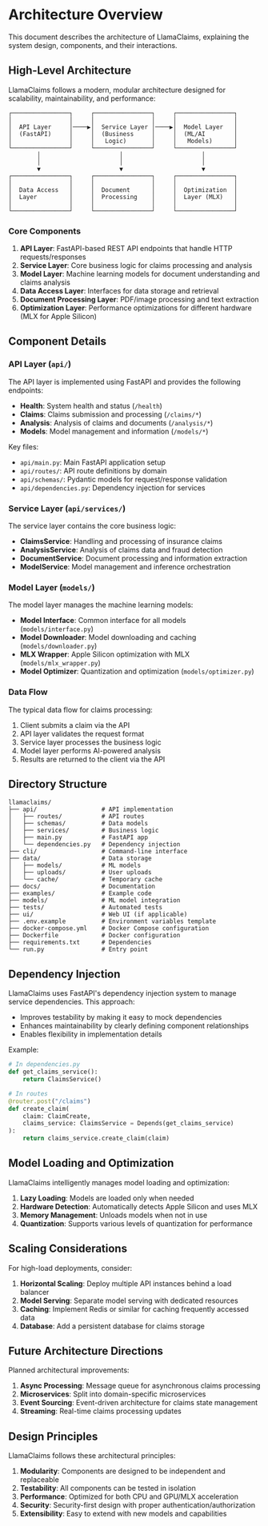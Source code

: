 # Architecture Overview

This document describes the architecture of LlamaClaims, explaining the system design, components, and their interactions.

## High-Level Architecture

LlamaClaims follows a modern, modular architecture designed for scalability, maintainability, and performance:

```
┌────────────────┐     ┌────────────────┐     ┌────────────────┐
│                │     │                │     │                │
│  API Layer     │────▶│  Service Layer │────▶│  Model Layer   │
│  (FastAPI)     │     │  (Business     │     │  (ML/AI        │
│                │     │   Logic)       │     │   Models)      │
└────────────────┘     └────────────────┘     └────────────────┘
        │                      │                      │
        │                      │                      │
        ▼                      ▼                      ▼
┌────────────────┐     ┌────────────────┐     ┌────────────────┐
│                │     │                │     │                │
│  Data Access   │     │  Document      │     │  Optimization  │
│  Layer         │     │  Processing    │     │  Layer (MLX)   │
│                │     │                │     │                │
└────────────────┘     └────────────────┘     └────────────────┘
```

### Core Components

1. **API Layer**: FastAPI-based REST API endpoints that handle HTTP requests/responses
2. **Service Layer**: Core business logic for claims processing and analysis
3. **Model Layer**: Machine learning models for document understanding and claims analysis
4. **Data Access Layer**: Interfaces for data storage and retrieval
5. **Document Processing Layer**: PDF/image processing and text extraction
6. **Optimization Layer**: Performance optimizations for different hardware (MLX for Apple Silicon)

## Component Details

### API Layer (`api/`)

The API layer is implemented using FastAPI and provides the following endpoints:

- **Health**: System health and status (`/health`)
- **Claims**: Claims submission and processing (`/claims/*`)
- **Analysis**: Analysis of claims and documents (`/analysis/*`)
- **Models**: Model management and information (`/models/*`)

Key files:
- `api/main.py`: Main FastAPI application setup
- `api/routes/`: API route definitions by domain
- `api/schemas/`: Pydantic models for request/response validation
- `api/dependencies.py`: Dependency injection for services

### Service Layer (`api/services/`)

The service layer contains the core business logic:

- **ClaimsService**: Handling and processing of insurance claims
- **AnalysisService**: Analysis of claims data and fraud detection
- **DocumentService**: Document processing and information extraction
- **ModelService**: Model management and inference orchestration

### Model Layer (`models/`)

The model layer manages the machine learning models:

- **Model Interface**: Common interface for all models (`models/interface.py`)
- **Model Downloader**: Model downloading and caching (`models/downloader.py`)
- **MLX Wrapper**: Apple Silicon optimization with MLX (`models/mlx_wrapper.py`)
- **Model Optimizer**: Quantization and optimization (`models/optimizer.py`)

### Data Flow

The typical data flow for claims processing:

1. Client submits a claim via the API
2. API layer validates the request format
3. Service layer processes the business logic
4. Model layer performs AI-powered analysis
5. Results are returned to the client via the API

## Directory Structure

```
llamaclaims/
├── api/                  # API implementation
│   ├── routes/           # API routes
│   ├── schemas/          # Data models
│   ├── services/         # Business logic
│   ├── main.py           # FastAPI app
│   └── dependencies.py   # Dependency injection
├── cli/                  # Command-line interface
├── data/                 # Data storage
│   ├── models/           # ML models
│   ├── uploads/          # User uploads
│   └── cache/            # Temporary cache
├── docs/                 # Documentation
├── examples/             # Example code
├── models/               # ML model integration
├── tests/                # Automated tests
├── ui/                   # Web UI (if applicable)
├── .env.example          # Environment variables template
├── docker-compose.yml    # Docker Compose configuration
├── Dockerfile            # Docker configuration
├── requirements.txt      # Dependencies
└── run.py                # Entry point
```

## Dependency Injection

LlamaClaims uses FastAPI's dependency injection system to manage service dependencies. This approach:

- Improves testability by making it easy to mock dependencies
- Enhances maintainability by clearly defining component relationships
- Enables flexibility in implementation details

Example:

```python
# In dependencies.py
def get_claims_service():
    return ClaimsService()

# In routes
@router.post("/claims")
def create_claim(
    claim: ClaimCreate,
    claims_service: ClaimsService = Depends(get_claims_service)
):
    return claims_service.create_claim(claim)
```

## Model Loading and Optimization

LlamaClaims intelligently manages model loading and optimization:

1. **Lazy Loading**: Models are loaded only when needed
2. **Hardware Detection**: Automatically detects Apple Silicon and uses MLX
3. **Memory Management**: Unloads models when not in use
4. **Quantization**: Supports various levels of quantization for performance

## Scaling Considerations

For high-load deployments, consider:

1. **Horizontal Scaling**: Deploy multiple API instances behind a load balancer
2. **Model Serving**: Separate model serving with dedicated resources
3. **Caching**: Implement Redis or similar for caching frequently accessed data
4. **Database**: Add a persistent database for claims storage

## Future Architecture Directions

Planned architectural improvements:

1. **Async Processing**: Message queue for asynchronous claims processing
2. **Microservices**: Split into domain-specific microservices
3. **Event Sourcing**: Event-driven architecture for claims state management
4. **Streaming**: Real-time claims processing updates

## Design Principles

LlamaClaims follows these architectural principles:

1. **Modularity**: Components are designed to be independent and replaceable
2. **Testability**: All components can be tested in isolation
3. **Performance**: Optimized for both CPU and GPU/MLX acceleration
4. **Security**: Security-first design with proper authentication/authorization
5. **Extensibility**: Easy to extend with new models and capabilities 